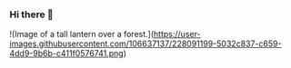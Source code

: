 ### Hi there 👋

<!--
**ryansherby/ryansherby** is a ✨ _special_ ✨ repository because its `README.md` (this file) appears on your GitHub profile.

Here are some ideas to get you started:

- 🔭 I’m currently working on ...
- 🌱 I’m currently learning ...
- 👯 I’m looking to collaborate on ...
- 🤔 I’m looking for help with ...
- 💬 Ask me about ...
- 📫 How to reach me: ...
- 😄 Pronouns: ...
- ⚡ Fun fact: ...
-->
!(Image of a tall lantern over a forest.](https://user-images.githubusercontent.com/106637137/228091199-5032c837-c659-4dd9-9b6b-c411f0576741.png)
